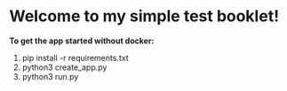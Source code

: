 # Welcome to my simple test booklet!

**To get the app started without docker:**
1. pip install -r requirements.txt
2. python3 create_app.py
3. python3 run.py
